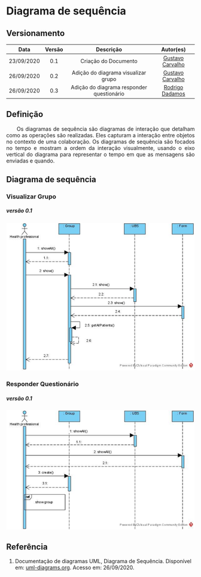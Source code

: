 # Diagrama de sequência
## Versionamento
| Data | Versão | Descrição | Autor(es) |
|:----:|:------:|:---------:|:---------:|
| 23/09/2020 | 0.1 | Criação do Documento | [Gustavo Carvalho](https://github.com/gustavocarvalho1002) |
| 26/09/2020 | 0.2 | Adição do diagrama visualizar grupo | [Gustavo Carvalho](https://github.com/gustavocarvalho1002)|
| 26/09/2020 | 0.3 | Adição do diagrama responder questionário | [Rodrigo Dadamos](https://github.com/Rdadamos)|

## Definição

<p align="justify">&emsp;&emsp;Os diagramas de sequência são diagramas de interação que detalham como as operações são realizadas. Eles capturam a interação entre objetos no contexto de uma colaboração. Os diagramas de sequência são focados no tempo e mostram a ordem da interação visualmente, usando o eixo vertical do diagrama para representar o tempo em que as mensagens são enviadas e quando.</p>

## Diagrama de sequência
### Visualizar Grupo
##### *versão 0.1*
[![diagrama_de_sequencia_show_group.jpg](./img/diagrama_de_sequencia_show_group.jpg)](./img/diagrama_de_sequencia_show_group.jpg)

### Responder Questionário
##### *versão 0.1*
[![diagrama_de_sequencia_answering_form.jpg](./img/diagrama_de_sequencia_answering_form.jpg)](./img/diagrama_de_sequencia_answering_form.jpg)

## Referência

1. Documentação de diagramas UML, Diagrama de Sequência. Disponível em: [uml-diagrams.org](https://www.uml-diagrams.org/sequence-diagrams.html). Acesso em: 26/09/2020.
